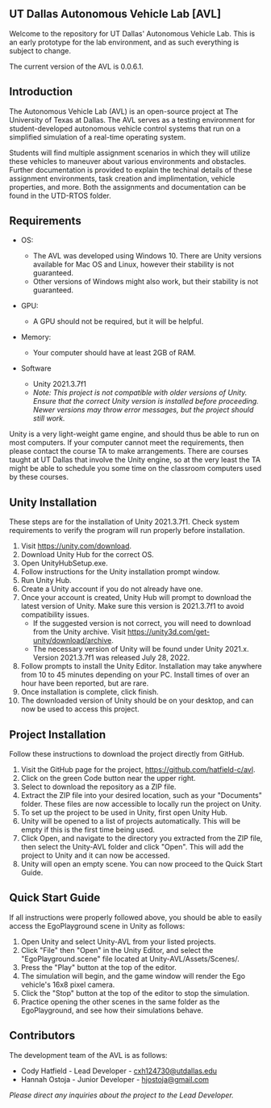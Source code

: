 ## UT Dallas Autonomous Vehicle Lab [AVL]

Welcome to the repository for UT Dallas' Autonomous Vehicle Lab. This is an early prototype for the lab environment, and as such everything is subject to change.

The current version of the AVL is 0.0.6.1.

## Introduction

The Autonomous Vehicle Lab (AVL) is an open-source project at The University of Texas at Dallas. The AVL serves as a testing environment for student-developed autonomous vehicle control systems that run on a simplified simulation of a real-time operating system. 

Students will find multiple assignment scenarios in which they will utilize these vehicles to maneuver about various environments and obstacles. Further documentation is provided to explain the techinal details of these assignment environments, task creation and implimentation, vehicle properties, and more. 
Both the assignments and documentation can be found in the UTD-RTOS folder.


## Requirements

- OS: 
    - The AVL was developed using Windows 10. There are Unity versions available for Mac OS and Linux, however their stability is not guaranteed.
    - Other versions of Windows might also work, but their stability is not guaranteed.

- GPU:
    - A GPU should not be required, but it will be helpful.

- Memory:
    - Your computer should have at least 2GB of RAM.

- Software
    - Unity 2021.3.7f1
    - *Note: This project is not compatible with older versions of Unity. Ensure that the correct Unity version is installed before proceeding. Newer versions may throw error messages, but the project should still work.*

Unity is a very light-weight game engine, and should thus be able to run on most computers. If your computer cannot meet the requirements, then please contact the course TA to make arrangements. There are courses taught at UT Dallas that involve the Unity engine, so at the very least the TA might be able to schedule you some time on the classroom computers used by these courses.

## Unity Installation

These steps are for the installation of Unity 2021.3.7f1. Check system requirements to verify the program will run properly before installation.

1. Visit https://unity.com/download.
2. Download Unity Hub for the correct OS.
3. Open UnityHubSetup.exe.
4. Follow instructions for the Unity installation prompt window.
5. Run Unity Hub.
6. Create a Unity account if you do not already have one.
7. Once your account is created, Unity Hub will prompt to download the latest version of Unity. Make sure this version is 2021.3.7f1 to avoid compatibility issues.
    - If the suggested version is not correct, you will need to download from the Unity archive. Visit https://unity3d.com/get-unity/download/archive.
    - The necessary version of Unity will be found under Unity 2021.x. Version 2021.3.7f1 was released July 28, 2022.
8. Follow prompts to install the Unity Editor. Installation may take anywhere from 10 to 45 minutes depending on your PC. Install times of over an hour have been reported, but are rare.
9. Once installation is complete, click finish.
10. The downloaded version of Unity should be on your desktop, and can now be used to access this project.

## Project Installation

Follow these instructions to download the project directly from GitHub.

1. Visit the GitHub page for the project, https://github.com/hatfield-c/avl.
2. Click on the green Code button near the upper right.
3. Select to download the repository as a ZIP file.
4. Extract the ZIP file into your desired location, such as your "Documents" folder. These files are now accessible to locally run the project on Unity.
5. To set up the project to be used in Unity, first open Unity Hub.
6. Unity will be opened to a list of projects automatically. This will be empty if this is the first time being used. 
7. Click Open, and navigate to the directory you extracted from the ZIP file, then select the Unity-AVL folder and click "Open". This will add the project to Unity and it can now be accessed.
8. Unity will open an empty scene. You can now proceed to the Quick Start Guide.

## Quick Start Guide

If all instructions were properly followed above, you should be able to easily access the EgoPlayground scene in Unity as follows:
1. Open Unity and select Unity-AVL from your listed projects.
2. Click "File" then "Open" in the Unity Editor, and select the "EgoPlayground.scene" file located at Unity-AVL/Assets/Scenes/.
3. Press the "Play" button at the top of the editor.
4. The simulation will begin, and the game window will render the Ego vehicle's 16x8 pixel camera.
5. Click the "Stop" button at the top of the editor to stop the simulation.
6. Practice opening the other scenes in the same folder as the EgoPlayground, and see how their simulations behave.

## Contributors

The development team of the AVL is as follows:
- Cody Hatfield - Lead Developer - cxh124730@utdallas.edu
- Hannah Ostoja - Junior Developer - hjostoja@gmail.com

*Please direct any inquiries about the project to the Lead Developer.*
